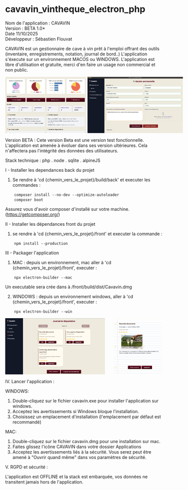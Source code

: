 # cavavin_vintheque_electron_php

Nom de l'application : CAVAVIN  
Version : BETA 1.0*  
Date 11/10/2025  
Développeur : Sébastien Flouvat  

CAVAVIN est un gestionnaire de cave à vin prêt à l'emploi offrant des outils (inventaire, enregistrements, notation, journal de bord..)
L'application s'éxecute sur un environnement MACOS ou WINDOWS.
L'application est libre d'utilisation et gratuite, merci d'en faire un usage non commercial et non public.


<div style="display:flex;justify-content:space-between gap:10px;">
<img width="320" height="180" alt="img1" src="https://github.com/sebf830/cavavin_vintheque_electron_php/blob/master/screenshots/1.png">
&nbsp; &nbsp; &nbsp; &nbsp; &nbsp; &nbsp; &nbsp; &nbsp;
<img width="320" height="180"alt="img1" src="https://github.com/sebf830/cavavin_vintheque_electron_php/blob/master/screenshots/2.png">
</div>



Version BETA :
Cete version Beta est une version test fonctionnelle. 
L'application est amenée à évoluer dans ses version ultérieures.
Cela n'affectera pas l'intégrité des données des utilisateurs.  

Stack technique : php . node . sqlite . alpineJS  


I - Installer les dependances back du projet
1. Se rendre à 'cd {chemin_vers_le_projet}/build/back' et executer les commandes : 
```
    composer install --no-dev --optimize-autoloader
    composer boot
```
Assurez vous d'avoir composer d'installé sur votre machine. (https://getcomposer.org/)

II - Installer les dépendances front du projet
1. se rendre à 'cd {chemin_vers_le_projet}/front' et executer la commande : 
``` 
    npm install --production
```

III - Packager l'application 
1. MAC : depuis un environnement, mac aller à 'cd {chemin_vers_le_projet}/front', executer : 
``` 
    npx electron-builder --mac
```
Un executable sera crée dans à /front/build/dist/Cavavin.dmg

2. WINDOWS : depuis un environnement windows, aller à 'cd {chemin_vers_le_projet}/front', executer : 
``` 
    npx electron-builder --win
```


<div style="display:flex;justify-content:space-between gap:10px;">
<img width="320" height="180" alt="img1" src="https://github.com/sebf830/cavavin_vintheque_electron_php/blob/master/screenshots/3.png">
&nbsp; &nbsp; &nbsp; &nbsp; &nbsp; &nbsp; &nbsp; &nbsp;
<img width="180" height="180"alt="img1" src="https://github.com/sebf830/cavavin_vintheque_electron_php/blob/master/screenshots/4.png">
</div>



IV. Lancer l'application :

WINDOWS: 
1. Double-cliquez sur le fichier cavavin.exe pour installer l'application sur windows.
2. Acceptez les avertissements si Windows bloque l'installation.
3. Choisissez un emplacement d'installation (l'emplacement par défaut est recommandé)

MAC:
1. Double-cliquez sur le fichier cavavin.dmg pour une installation sur mac.
2. Faites glissez l'icône CAVAVIN dans votre dossier Applications
3. Acceptez les avertissements liés à la sécurité. 
Vous serez peut être amené à "Ouvrir quand même" dans vos paramètres de sécurité.


V. RGPD et sécurité : 

L'application est OFFLINE et la stack est embarquée, vos données ne transitent jamais hors de l'application.


